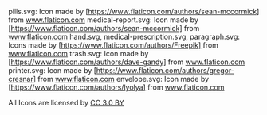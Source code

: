 pills.svg: Icon made by [https://www.flaticon.com/authors/sean-mccormick] from www.flaticon.com
medical-report.svg: Icon made by [https://www.flaticon.com/authors/sean-mccormick] from www.flaticon.com
hand.svg, medical-prescription.svg, paragraph.svg: Icons made by [https://www.flaticon.com/authors/Freepik] from www.flaticon.com 
trash.svg: Icon made by [https://www.flaticon.com/authors/dave-gandy] from www.flaticon.com
printer.svg: Icon made by [https://www.flaticon.com/authors/gregor-cresnar] from www.flaticon.com
envelope.svg:  Icon made by [https://www.flaticon.com/authors/lyolya] from www.flaticon.com

All Icons are licensed by <a href="http://creativecommons.org/licenses/by/3.0/" title="Creative Commons BY 3.0" target="_blank">CC 3.0 BY</a>
